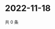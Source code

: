 # 2022-11-18

共 0 条

<!-- BEGIN WEIBO -->
<!-- 最后更新时间 Fri Nov 18 2022 09:24:28 GMT+0800 (China Standard Time) -->

<!-- END WEIBO -->
